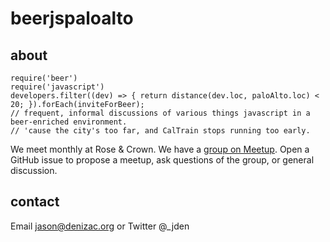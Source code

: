 beerjspaloalto
============


## about

```
require('beer')
require('javascript')
developers.filter((dev) => { return distance(dev.loc, paloAlto.loc) < 20; }).forEach(inviteForBeer);
// frequent, informal discussions of various things javascript in a beer-enriched environment.
// 'cause the city's too far, and CalTrain stops running too early.
```

We meet monthly at Rose & Crown. We have a [group on Meetup](http://www.meetup.com/beer-js-palo-alto/). Open a GitHub issue to propose a meetup, ask questions of the group, or general discussion.

## contact
Email jason@denizac.org or Twitter @_jden

